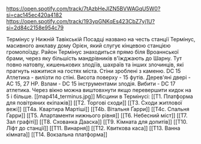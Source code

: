 https://open.spotify.com/track/7tAzbHeJIZN5BVWAGqU5W0?si=cac145ec420a4182
https://open.spotify.com/track/193ypGNKqEs423CbZ7yj1U?si=2d84c2158e954c79

Термінус у Нижній Тавікській Посадці названо на честь станції Термінус, масивного анклаву дому Орієн, який слугує кінцевою станцією громопоїзду. Район Термінус знаходиться прямо біля Вроаннської брами, через яку більшість мандрівників в'їжджають до Шарну. Тут повно натовпу, кишенькових злодіїв, шахраїв та інших злочинців, які прагнуть нажитися на гостях міста.
Стіни зроблені з каменю. DC 15 Атлетика - вилізти по стіні. Висота поверху - 15 футів.
Дерев'яні двері - AC 15, 27 HP. Взлам - DC 15 інструментами злодія. Вибити - DC 17 атлетика.
Через вікно можна виштовхнути якщо перевершити кидок на 5 і більше.
[[map414_terminus.jpg]]
Місцини в Термінусі:
[[T1. Платформа для повітряних екіпажів]]
[[T2. Торгові сходи]]
[[T3. Сходи житлової вежі]]
[[T4a. Квартира Мартіші]]
[[T4b. Вітальня Ґарри]]
[[T4c. Спальня Ґарри]]
[[T5. Апартаменти нижнього рівня]]
[[T6. Небесний міст]]
[[T7. Зал графіті]]
[[T8. Схованка Дааска]]
[[T9. Кімната для допитів]]
[[T10. Ліфт до станції]]
[[T11. Винарня]]
[[T12. Квиткова каса]]
[[T13. Ванна кімната]]
[[T14. Вокзальна платформа]]

